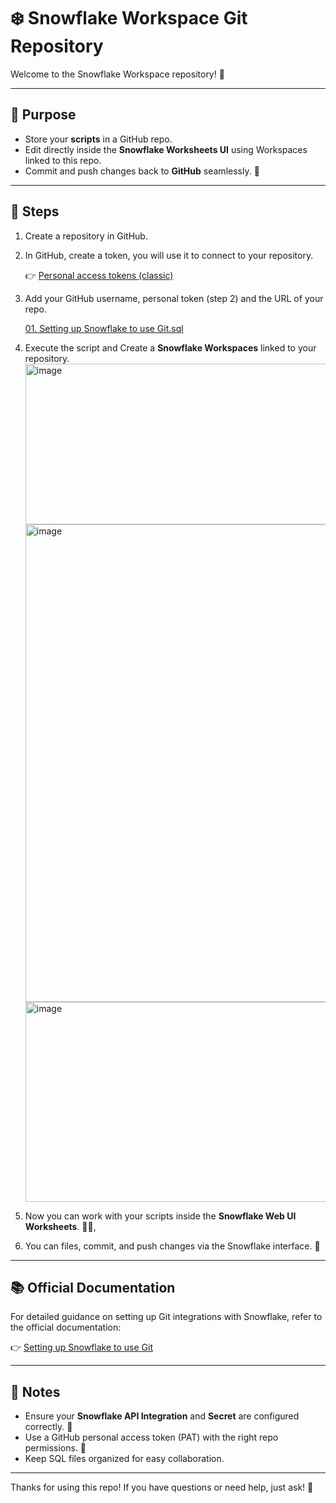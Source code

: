# ❄️ Snowflake Workspace Git Repository

Welcome to the Snowflake Workspace repository! 🚀

---

## 🎯 Purpose

- Store your **scripts** in a GitHub repo.
- Edit directly inside the **Snowflake Worksheets UI** using Workspaces linked to this repo.
- Commit and push changes back to **GitHub** seamlessly. 🔄

---

## 🚀 Steps

1. Create a repository in GitHub.
2. In GitHub, create a token, you will use it to connect to your repository.

    👉 [Personal access tokens (classic)](https://github.com/settings/tokens)

3. Add your GitHub username, personal token (step 2) and the URL of your repo.

    [01. Setting up Snowflake to use Git.sql](https://github.com/aldoruizw/snowflake/blob/main/01.%20Workspaces%20Git%20Repository/01.%20Setting%20up%20Snowflake%20to%20use%20Git.sql)

4. Execute the script and Create a **Snowflake Workspaces** linked to your repository.
    <img width="639" height="257" alt="image" src="https://github.com/user-attachments/assets/cba157fa-ff83-49aa-a1e1-27b33bf2a37a" />
    <img width="714" height="764" alt="image" src="https://github.com/user-attachments/assets/52808d18-4e2a-47e1-acd9-a19eaabb0b85" />
    <img width="771" height="320" alt="image" src="https://github.com/user-attachments/assets/d3b091fa-abdc-4825-9fae-71689fdfa619" />

6. Now you can work with your scripts inside the **Snowflake Web UI Worksheets**. 🧑‍💻,
7. You can files, commit, and push changes via the Snowflake interface. 💾

---

## 📚 Official Documentation

For detailed guidance on setting up Git integrations with Snowflake, refer to the official documentation:

👉 [Setting up Snowflake to use Git](https://docs.snowflake.com/en/developer-guide/git/git-setting-up)

---

## 📝 Notes

- Ensure your **Snowflake API Integration** and **Secret** are configured correctly. 🔐
- Use a GitHub personal access token (PAT) with the right repo permissions. 🔑
- Keep SQL files organized for easy collaboration.

---

Thanks for using this repo! If you have questions or need help, just ask! 🤝
